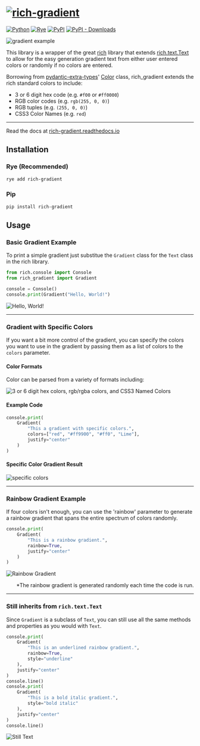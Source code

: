 # [![rich-gradient](https://maxludden.github.io/rich-gradient/img/rich-gradient.svg)](https://maxludden.github.io/rich-gradient/)

[![Python](https://img.shields.io/badge/Python-3.9%2C%203.10%2C%203.11%2C%203.12-blue)](https://www.python.org/) [![Rye](https://img.shields.io/badge/Rye-1.0-green)](https://www.rye.org/) [![PyPI](https://img.shields.io/pypi/v/rich-gradient)](https://pypi.org/project/rich_gradient/) [![PyPI - Downloads](https://img.shields.io/pypi/dm/rich-gradient)](https://pypi.org/project/rich-gradient/)

![gradient example](https://maxludden.github.io/rich-gradient/img/gradient.svg)

This library is a wrapper of the great [rich](https://GitHub.com/textualize/rich) library that extends [rich.text.Text](https://github.com/Textualize/rich/blob/master/rich/text.py) to allow for the easy generation gradient text from either user entered colors or randomly if no colors are entered.

Borrowing from [pydantic-extra-types](https://GitHub.com/pydantic/pydantic-extra-types)' [Color](https://github.com/pydantic/pydantic-extra-types/blob/main/pydantic_extra_types/color.py) class, rich_gradient extends the rich standard colors to include:

- 3 or 6 digit hex code (e.g. `#f00` or `#ff0000`)
- RGB color codes (e.g. `rgb(255, 0, 0)`)
- RGB tuples   (e.g. `(255, 0, 0)`)
- CSS3 Color Names (e.g. `red`)

---

Read the docs at [rich-gradient.readthedocs.io](https://maxludden.github.io/rich-gradient/)

## Installation

### Rye (Recommended)

```bash
rye add rich-gradient
```

### Pip

```bash
pip install rich-gradient
```

## Usage

### Basic Gradient Example

To print a simple gradient just substitue the `Gradient` class for the `Text` class in the rich library.

```python
from rich.console import Console
from rich_gradient import Gradient

console = Console()
console.print(Gradient("Hello, World!")
```

![Hello, World!](https://maxludden.github.io/rich-gradient/img/hello_world.svg)

---

### Gradient with Specific Colors

If you want a bit more control of the gradient, you can specify the colors you want to use in the gradient by passing them as a list of colors to the `colors` parameter.

#### Color Formats

Color can be parsed from a variety of formats including:

![3 or 6 digit hex colors, rgb/rgba colors, and CSS3 Named Colors](https://maxludden.github.io/rich-gradient/img/color_formats.svg)

#### Example Code

```python
console.print(
    Gradient(
        "This a gradient with specific colors.",
        colors=["red", "#ff9900", "#ff0", "Lime"],
        justify="center"
    )
)
```

#### Specific Color Gradient Result

![specific colors](https://maxludden.github.io/rich-gradient/img/specific_color_gradient.svg)

---

### Rainbow Gradient Example

If four colors isn't enough, you can use the 'rainbow' parameter to generate a rainbow gradient that spans the entire spectrum of colors randomly.

```python
console.print(
    Gradient(
        "This is a rainbow gradient.",
        rainbow=True,
        justify="center"
    )
)
```

![Rainbow Gradient](https://maxludden.github.io/rich-gradient/img/example_rainbow_gradient.svg)
<p style="text-align:right;">*The rainbow gradient is generated randomly each time the code is run.</p>

---

### Still inherits from `rich.text.Text`

Since `Gradient` is a subclass of `Text`, you can still use all the same methods and properties as you would with `Text`.

```python
console.print(
    Gradient(
        "This is an underlined rainbow gradient.",
        rainbow=True,
        style="underline"
    ),
    justify="center"
)
console.line()
console.print(
    Gradient(
        "This is a bold italic gradient.",
        style="bold italic"
    ),
    justify="center"
)
console.line()
```

![Still Text](https://maxludden.github.io/rich-gradient/img/still_text.svg)
